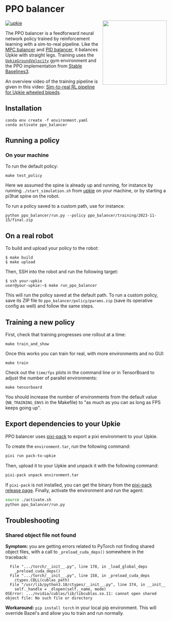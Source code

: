 # PPO balancer

<a href="https://youtube.com/shorts/bvWgYso1dzI">
    <img src="https://github.com/upkie/ppo_balancer/assets/1189580/3c4bac9b-02bf-429b-8b81-f931e4ce542f" align="right" height=200>
</a>

[![upkie](https://img.shields.io/badge/upkie-6.0.0-salmon)](https://github.com/upkie/upkie/tree/v6.0.0)

The PPO balancer is a feedforward neural network policy trained by reinforcement learning with a sim-to-real pipeline. Like the [MPC balancer](https://github.com/upkie/mpc_balancer) and [PID balancer](https://upkie.github.io/upkie/pid-balancer.html), it balances Upkie with straight legs. Training uses the <code><a href="https://upkie.github.io/upkie/classupkie_1_1envs_1_1upkie__ground__velocity_1_1UpkieGroundVelocity.html">UpkieGroundVelocity</a></code> gym environment and the PPO implementation from [Stable Baselines3](https://stable-baselines3.readthedocs.io/en/master/modules/ppo.html).

An overview video of the training pipeline is given in this video: [Sim-to-real RL pipeline for Upkie wheeled bipeds](https://www.youtube.com/shorts/bvWgYso1dzI).

## Installation

```console
conda env create -f environment.yaml
conda activate ppo_balancer
```

## Running a policy

### On your machine

To run the default policy:

```console
make test_policy
```

Here we assumed the spine is already up and running, for instance by running ``./start_simulation.sh`` from [upkie](https://github.com/upkie/upkie) on your machine, or by starting a pi3hat spine on the robot.

To run a policy saved to a custom path, use for instance:

```console
python ppo_balancer/run.py --policy ppo_balancer/training/2023-11-15/final.zip
```

## On a real robot

To build and upload your policy to the robot:

```console
$ make build
$ make upload
```

Then, SSH into the robot and run the following target:

```console
$ ssh your-upkie
user@your-upkie:~$ make run_ppo_balancer
```

This will run the policy saved at the default path. To run a custom policy, save its ZIP file to ``ppo_balancer/policy/params.zip`` (save its operative config as well) and follow the same steps.

## Training a new policy

First, check that training progresses one rollout at a time:

```console
make train_and_show
```

Once this works you can train for real, with more environments and no GUI:

```console
make train
```

Check out the `time/fps` plots in the command line or in TensorBoard to adjust the number of parallel environments:

```console
make tensorboard
```

You should increase the number of environments from the default value (``NB_TRAINING_ENVS`` in the Makefile) to "as much as you can as long as FPS keeps going up".

## Export dependencies to your Upkie

PPO balancer uses [pixi-pack](https://github.com/Quantco/pixi-pack/) to export a pixi environment to your Upkie.

To create the `environment.tar`, run the following command:

```bash
pixi run pack-to-upkie
```

Then, upload it to your Upkie and unpack it with the following command:

```bash
pixi-pack unpack environment.tar
```

If `pixi-pack` is not installed, you can get the binary from the [pixi-pack release page](https://github.com/Quantco/pixi-pack/releases). Finally, activate the environment and run the agent:

```bash
source ./activate.sh
python ppo_balancer/run.py
```

## Troubleshooting

### Shared object file not found

**Symptom:** you are getting errors related to PyTorch not finding shared object files, with a call to ``_preload_cuda_deps()`` somewhere in the traceback:

```
  File ".../torch/__init__.py", line 178, in _load_global_deps
    _preload_cuda_deps()
  File ".../torch/__init__.py", line 158, in _preload_cuda_deps
    ctypes.CDLL(cublas_path)
  File "/usr/lib/python3.10/ctypes/__init__.py", line 374, in __init__
    self._handle = _dlopen(self._name, mode)
OSError: .../nvidia/cublas/lib/libcublas.so.11: cannot open shared object file: No such file or directory
```

**Workaround:** ``pip install torch`` in your local pip environment. This will override Bazel's and allow you to train and run normally.
